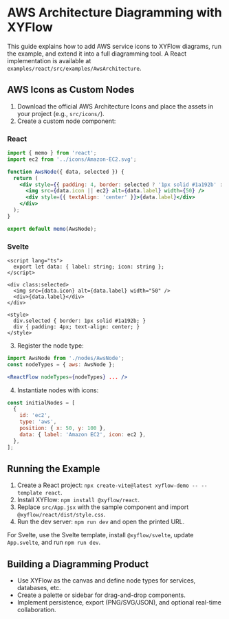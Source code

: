 # AWS Architecture Diagramming with XYFlow

This guide explains how to add AWS service icons to XYFlow diagrams, run the example, and extend it into a full diagramming tool. A React implementation is available at `examples/react/src/examples/AwsArchitecture`.

## AWS Icons as Custom Nodes

1. Download the official AWS Architecture Icons and place the assets in your project (e.g., `src/icons/`).
2. Create a custom node component:

### React
```jsx
import { memo } from 'react';
import ec2 from '../icons/Amazon-EC2.svg';

function AwsNode({ data, selected }) {
  return (
    <div style={{ padding: 4, border: selected ? '1px solid #1a192b' : 0 }}>
      <img src={data.icon || ec2} alt={data.label} width={50} />
      <div style={{ textAlign: 'center' }}>{data.label}</div>
    </div>
  );
}

export default memo(AwsNode);
```

### Svelte
```svelte
<script lang="ts">
  export let data: { label: string; icon: string };
</script>

<div class:selected>
  <img src={data.icon} alt={data.label} width="50" />
  <div>{data.label}</div>
</div>

<style>
  div.selected { border: 1px solid #1a192b; }
  div { padding: 4px; text-align: center; }
</style>
```

3. Register the node type:
```jsx
import AwsNode from './nodes/AwsNode';
const nodeTypes = { aws: AwsNode };

<ReactFlow nodeTypes={nodeTypes} ... />
```

4. Instantiate nodes with icons:
```jsx
const initialNodes = [
  {
    id: 'ec2',
    type: 'aws',
    position: { x: 50, y: 100 },
    data: { label: 'Amazon EC2', icon: ec2 },
  },
];
```

## Running the Example

1. Create a React project: `npx create-vite@latest xyflow-demo -- --template react`.
2. Install XYFlow: `npm install @xyflow/react`.
3. Replace `src/App.jsx` with the sample component and import `@xyflow/react/dist/style.css`.
4. Run the dev server: `npm run dev` and open the printed URL.

For Svelte, use the Svelte template, install `@xyflow/svelte`, update `App.svelte`, and run `npm run dev`.

## Building a Diagramming Product

- Use XYFlow as the canvas and define node types for services, databases, etc.
- Create a palette or sidebar for drag-and-drop components.
- Implement persistence, export (PNG/SVG/JSON), and optional real-time collaboration.

